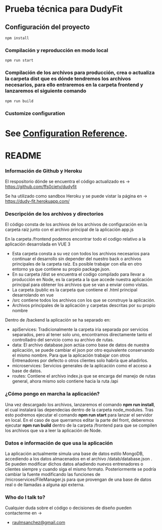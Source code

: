 # Prueba técnica para DudyFit

## Configuración del proyecto
```
npm install
```

### Compilación y reproducción en modo local
```
npm run start
```

### Compilación de los archivos para producción, crea o actualiza la carpeta dist que es dónde tendremos los archivos necesarios, para ello entraremos en la carpeta frontend y lanzaremos el siguiente comando
```
npm run build
```



### Customize configuration
See [Configuration Reference](https://cli.vuejs.org/config/).
=======
# README #

### Información de Github y Heroku ###

El respositorio dónde se encuentra el código actualizado es -> https://github.com/ffs0ciety/dudyfit

Se ha utilizado como sandbox Heroku y se puede vistar la página en -> https://dudy-fit.herokuapp.com/

### Descripción de los archivos y directorios ###

El código consta de los archivos de los archivos de configuración en la carpeta raiz junto con el archivo principal de la aplicación app.js

En la carpeta /frontend podemos encontrar todo el codigo relativo a la aplicación desarrolada en VUE 3
 - Esta carpeta consta a su vez con todos los archivos necesarios para continuar el desarrollo sin depender del nuestro back o archivos principales de la carpeta raíz. Es posible trabajar con ella en otro entorno ya que contiene su propio package.json.
 - En su carpeta /dist se encuentra el codigo compilado para llevar a producción en Node, es la carpeta a la que accede nuestra aplicación principal para obtener los archivos que se van a enviar como vistas.
 - La carpeta /public es la carpeta que contiene el .html principal desarrolando en vue
 - /src contiene todos los archivos con los que se construye la aplicación.
  - Archivos principales de la aplicación y carpetas descritas por su propio nombre

Dentro de /backend la aplicación se ha separado en:
 - apiServices: Tradicionalmente la carpeta iría separada por servicios separados, pero al tener solo uno, encontramos directamente tanto el controlladro del servicio como su archivo de rutas.
 - data: El archivo database.json actúa como base de datos de nuestra aplicación, se puede cambiar el json por otro equivalente conservando el mismo nombre. Para que la aplicación trabajar con otros Entrenadores por defecto o otros clientes solo habría que añadirlos.
 - microservices: Servicios generales de la aplicación como el acceso a base de datos.
 - routes: Contiene el archivo index.js que se encarga del manejo de rutas general, ahora mismo solo contiene hacia la ruta /api


### ¿Cómo pongo en marcha la aplicación? ###

Una vez descargado los archivos, lanzaremos el comando **npm run install**, el cual instalará las dependecias dentro de la carpeta node_modules. Tras esto podremos ejecutar el comando **npm run start** para lanzar el servidor en local. En el caso de que querramos editar la parte del front, deberemos ejecutar **npm run build** dentro de la carpeta /frontend para que se compilen los archivos que va a leer la aplicación de Node.

### Datos e información de que usa la aplicación ###

La aplicación actualmente simula una base de datos estilo MongoDB, accediendo a los datos almacenados en el archivo /datab/database.json . Se pueden modificar dichos datos añadiendo nuevos entrenadores o clientes siempre y cuando siga el mismo formato. Posteriormente se podría cambiar la fuente modificando las funciones de /microservices/FileManager.js para que provengan de una base de datos real o de llamadas a alguna api externa.

### Who do I talk to? ###
Cualquier duda sobre el código o decisiones de diseño pueden contacterme en ->
* raulmsanchez@gmail.com
>>>>>>> 
